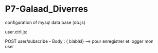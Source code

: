 # P7-Galaad_Diverres

configuration of mysql data base (db.js)

user.ctrl.js:

POST user/subscribe - Body : { blablsl}
--> pour enregistrer et logger mon user